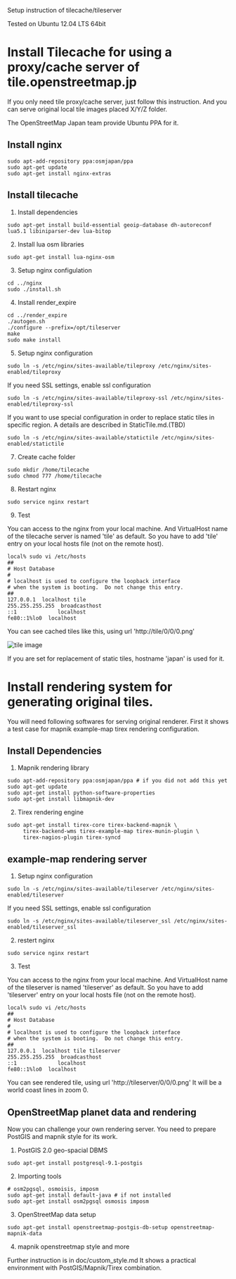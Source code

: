 Setup instruction of tilecache/tileserver

Tested on Ubuntu 12.04 LTS 64bit

# Install Tilecache for using a proxy/cache server of tile.openstreetmap.jp

If you only need tile proxy/cache server, just follow this instruction.
And you can serve original local tile images placed X/Y/Z folder.

The OpenStreetMap Japan team provide Ubuntu PPA for it.

## Install nginx

```
sudo apt-add-repository ppa:osmjapan/ppa
sudo apt-get update
sudo apt-get install nginx-extras
```

## Install tilecache

1. Install dependencies

  ```
  sudo apt-get install build-essential geoip-database dh-autoreconf lua5.1 libiniparser-dev lua-bitop
  ```

2. Install lua osm libraries

  ```
  sudo apt-get install lua-nginx-osm
  ```

3. Setup nginx configulation

  ```
  cd ../nginx
  sudo ./install.sh
  ```

4. Install render_expire

  ```
  cd ../render_expire
  ./autogen.sh
  ./configure --prefix=/opt/tileserver
  make
  sudo make install
  ```

5. Setup nginx configuration

  ```
  sudo ln -s /etc/nginx/sites-available/tileproxy /etc/nginx/sites-enabled/tileproxy
  ```

  If you need SSL settings, enable ssl configuration

  ```
  sudo ln -s /etc/nginx/sites-available/tileproxy-ssl /etc/nginx/sites-enabled/tileproxy-ssl
  ```

  If you want to use special configuration in order to replace static tiles in specific region.
  A details are described in StaticTile.md.(TBD)
  
  ```
  sudo ln -s /etc/nginx/sites-available/statictile /etc/nginx/sites-enabled/statictile
  ```

7. Create cache folder

  ```
  sudo mkdir /home/tilecache
  sudo chmod 777 /home/tilecache
  ```

8. Restart nginx

  ```
  sudo service nginx restart
  ```

9. Test

  You can access to the nginx from your local machine. And VirtualHost name of the tilecache server is named 'tile' as default. So you have to add 'tile' entry on your local hosts file (not on the remote host).

  ```
  local% sudo vi /etc/hosts
  ##
  # Host Database
  #
  # localhost is used to configure the loopback interface
  # when the system is booting.  Do not change this entry.
  ##
  127.0.0.1  localhost tile
  255.255.255.255  broadcasthost
  ::1             localhost
  fe80::1%lo0  localhost
  ```

  You can see cached tiles like this, using url 'http://tile/0/0/0.png'

  ![tile image](https://dl.dropbox.com/u/442212/qiita/tilecache_image.png)

  If you are set for replacement of static tiles, hostname 'japan' is used for it.
  
  
# Install rendering system for generating original tiles.

You will need following softwares for serving original renderer.
First it shows a test case for mapnik example-map tirex rendering configuration.

## Install Dependencies

1. Mapnik rendering library

  ```
  sudo apt-add-repository ppa:osmjapan/ppa # if you did not add this yet
  sudo apt-get update
  sudo apt-get install python-software-properties
  sudo apt-get install libmapnik-dev
  ```

2. Tirex rendering engine

  ```
  sudo apt-get install tirex-core tirex-backend-mapnik \
       tirex-backend-wms tirex-example-map tirex-munin-plugin \
       tirex-nagios-plugin tirex-syncd
  ```

## example-map rendering server

1. Setup nginx configuration

  ```
  sudo ln -s /etc/nginx/sites-available/tileserver /etc/nginx/sites-enabled/tileserver
  ```

 If you need SSL settings, enable ssl configuration

  ```
  sudo ln -s /etc/nginx/sites-available/tileserver_ssl /etc/nginx/sites-enabled/tileserver_ssl
  ```

2. restert nginx

  ```
  sudo service nginx restart
  ```

3. Test

  You can access to the nginx from your local machine. And VirtualHost name of the tileserver is named 'tileserver' as default. So you have to add 'tileserver' entry on your local hosts file (not on the remote host).

  ```
  local% sudo vi /etc/hosts
  ##
  # Host Database
  #
  # localhost is used to configure the loopback interface
  # when the system is booting.  Do not change this entry.
  ##
  127.0.0.1  localhost tile tileserver
  255.255.255.255  broadcasthost
  ::1             localhost
  fe80::1%lo0  localhost
  ```

  You can see rendered tile, using url 'http://tileserver/0/0/0.png'
  It will be a world coast lines in zoom 0.
  

## OpenStreetMap planet data and rendering
  
  Now you can challenge your own rendering server.
  You need to prepare PostGIS and mapnik style for its work.
  
1. PostGIS 2.0 geo-spacial DBMS

  ```
  sudo apt-get install postgresql-9.1-postgis
  ```

2. Importing tools

  ```
  # osm2pgsql, osmoisis, imposm
  sudo apt-get install default-java # if not installed
  sudo apt-get install osm2pgsql osmosis imposm
  ```

3. OpenStreetMap data setup

  ```
  sudo apt-get install openstreetmap-postgis-db-setup openstreetmap-mapnik-data
  ```

4. mapnik openstreetmap style and more

  Further instruction is in doc/custom_style.md
  It shows a practical environment with PostGIS/Mapnik/Tirex combination.

